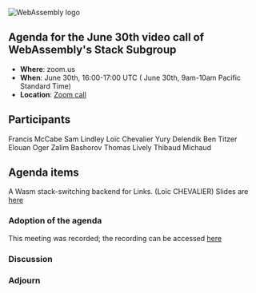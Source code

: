 ![WebAssembly logo](/images/WebAssembly.png)

## Agenda for the June 30th video call of WebAssembly's Stack Subgroup

- **Where**: zoom.us
- **When**:  June 30th, 16:00-17:00 UTC ( June 30th, 9am-10am Pacific Standard Time)
- **Location**: [Zoom call](https://zoom.us/j/91846860726?pwd=NVVNVmpvRVVFQkZTVzZ1dTFEcXgrdz09)

## Participants

Francis McCabe
Sam Lindley
Loïc Chevalier
Yury Delendik
Ben Titzer
Elouan Oger
Zalim Bashorov
Thomas Lively
Thibaud Michaud

## Agenda items

A Wasm stack-switching backend for Links. (Loïc CHEVALIER)
Slides are [here](https://github.com/WebAssembly/meetings/blob/b56a9fab2bf36e18421c8ab0b204368a75aa17bb/stack/2025/Presentations/chevalier-2025-06-30.pdf)

### Adoption of the agenda

This meeting was recorded; the recording can be accessed [here](https://us02web.zoom.us/rec/share/tm9lP88MrqnpCyAgJVzECeyfHTGAPSQRpZ4o3V0ihBkr6A5If9XD32tNRV0zb7mR.2292-0p8QLQ6LHmR)

### Discussion

### Adjourn

